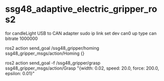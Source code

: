 # ssg48_adaptive_electric_gripper_ros2

for candleLight USB to CAN adapter
sudo ip link set dev can0 up type can bitrate 1000000



ros2 action send_goal /ssg48_gripper/homing ssg48_gripper_msgs/action/Homing {}


ros2 action send_goal -f /ssg48_gripper/grasp ssg48_gripper_msgs/action/Grasp "{width: 0.02, speed: 20.0, force: 200.0, epsilon: 0.01}"
